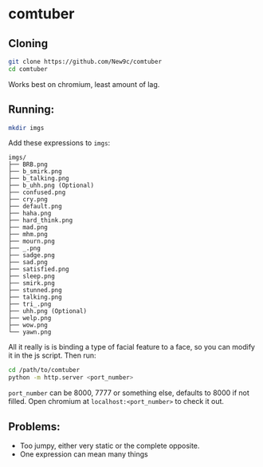 # comtuber
## Cloning
```sh
git clone https://github.com/New9c/comtuber
cd comtuber
```

Works best on chromium, least amount of lag.

## Running:
```sh
mkdir imgs
```
Add these expressions to `imgs`:
```
imgs/
├── BRB.png
├── b_smirk.png
├── b_talking.png
├── b_uhh.png (Optional)
├── confused.png
├── cry.png
├── default.png
├── haha.png
├── hard_think.png
├── mad.png
├── mhm.png
├── mourn.png
├── _.png
├── sadge.png
├── sad.png
├── satisfied.png
├── sleep.png
├── smirk.png
├── stunned.png
├── talking.png
├── tri_.png
├── uhh.png (Optional)
├── welp.png
├── wow.png
└── yawn.png
```
All it really is is binding a type of facial feature to a face, so you can modify it in the js script.
Then run:
```sh
cd /path/to/comtuber
python -m http.server <port_number>
```
`port_number` can be 8000, 7777 or something else, defaults to 8000 if not filled.
Open chromium at `localhost:<port_number>` to check it out.

## Problems:
- Too jumpy, either very static or the complete opposite.
- One expression can mean many things

